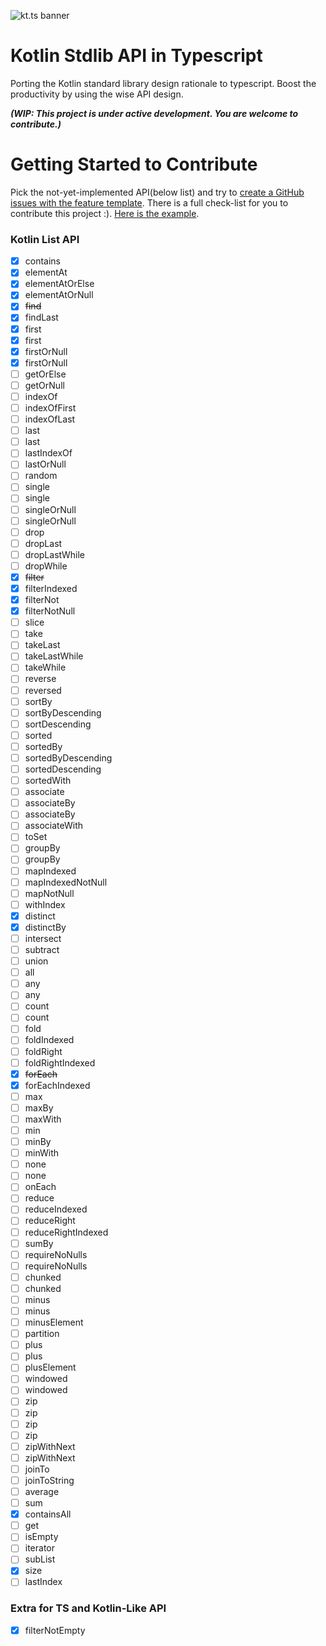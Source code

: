 ![kt.ts banner](https://cdn.jsdelivr.net/gh/gaplo917/kt.ts@master/meta/github-kt-ts-banner@2x.jpg)

# Kotlin Stdlib API in Typescript
Porting the Kotlin standard library design rationale to typescript. Boost the productivity by using the wise API design. 

***(WIP: This project is under active development. You are welcome to contribute.)***

# Getting Started to Contribute

Pick the not-yet-implemented API(below list) and try to [create a GitHub issues with the feature template](https://github.com/gaplo917/kt.ts/issues/new?assignees=&labels=&template=implement-ktlist-features.md&title=%5BFeat%5D+Implement+Kt+List+). There is a full check-list for you to contribute this project :). 
[Here is the example](https://github.com/gaplo917/kt.ts/issues/6).

### Kotlin List API
* [x] contains
* [x] elementAt
* [x] elementAtOrElse
* [x] elementAtOrNull
* [x] ~~find~~
* [x] findLast
* [x] first
* [x] first
* [x] firstOrNull
* [x] firstOrNull
* [ ] getOrElse
* [ ] getOrNull
* [ ] indexOf
* [ ] indexOfFirst
* [ ] indexOfLast
* [ ] last
* [ ] last
* [ ] lastIndexOf
* [ ] lastOrNull
* [ ] random
* [ ] single
* [ ] single
* [ ] singleOrNull
* [ ] singleOrNull
* [ ] drop
* [ ] dropLast
* [ ] dropLastWhile
* [ ] dropWhile
* [x] ~~filter~~
* [x] filterIndexed
* [x] filterNot
* [x] filterNotNull
* [ ] slice
* [ ] take
* [ ] takeLast
* [ ] takeLastWhile
* [ ] takeWhile
* [ ] reverse
* [ ] reversed
* [ ] sortBy
* [ ] sortByDescending
* [ ] sortDescending
* [ ] sorted
* [ ] sortedBy
* [ ] sortedByDescending
* [ ] sortedDescending
* [ ] sortedWith
* [ ] associate
* [ ] associateBy
* [ ] associateBy
* [ ] associateWith
* [ ] toSet
* [ ] groupBy
* [ ] groupBy
* [ ] mapIndexed
* [ ] mapIndexedNotNull
* [ ] mapNotNull
* [ ] withIndex
* [x] distinct
* [x] distinctBy
* [ ] intersect
* [ ] subtract
* [ ] union
* [ ] all
* [ ] any
* [ ] any
* [ ] count
* [ ] count
* [ ] fold
* [ ] foldIndexed
* [ ] foldRight
* [ ] foldRightIndexed
* [x] ~~forEach~~
* [x] forEachIndexed
* [ ] max
* [ ] maxBy
* [ ] maxWith
* [ ] min
* [ ] minBy
* [ ] minWith
* [ ] none
* [ ] none
* [ ] onEach
* [ ] reduce
* [ ] reduceIndexed
* [ ] reduceRight
* [ ] reduceRightIndexed
* [ ] sumBy
* [ ] requireNoNulls
* [ ] requireNoNulls
* [ ] chunked
* [ ] chunked
* [ ] minus
* [ ] minus
* [ ] minusElement
* [ ] partition
* [ ] plus
* [ ] plus
* [ ] plusElement
* [ ] windowed
* [ ] windowed
* [ ] zip
* [ ] zip
* [ ] zip
* [ ] zip
* [ ] zipWithNext
* [ ] zipWithNext
* [ ] joinTo
* [ ] joinToString
* [ ] average
* [ ] sum
* [x] containsAll
* [ ] get
* [ ] isEmpty
* [ ] iterator
* [ ] subList
* [x] size
* [ ] lastIndex

### Extra for TS and Kotlin-Like API
* [x] filterNotEmpty
